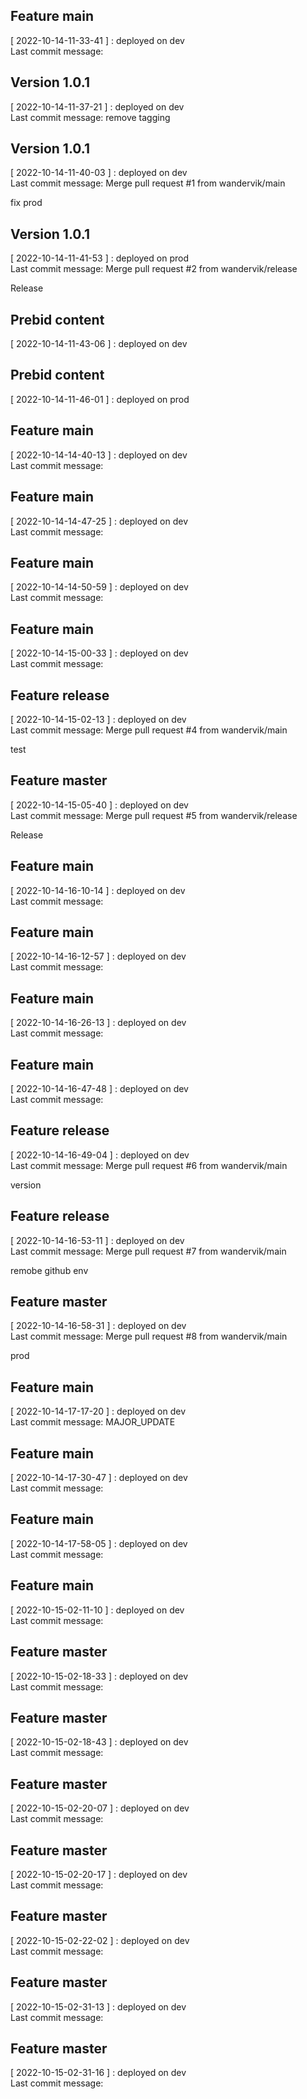 
## Feature main
[ 2022-10-14-11-33-41 ] : deployed on dev <br />
Last commit message: 
## Version 1.0.1
[ 2022-10-14-11-37-21 ] : deployed on dev <br />
Last commit message: remove tagging
## Version 1.0.1
[ 2022-10-14-11-40-03 ] : deployed on dev <br />
Last commit message: Merge pull request #1 from wandervik/main

fix prod
## Version 1.0.1
[ 2022-10-14-11-41-53 ] : deployed on prod <br />
Last commit message: Merge pull request #2 from wandervik/release

Release
## Prebid content
[ 2022-10-14-11-43-06 ] : deployed on dev <br />
## Prebid content
[ 2022-10-14-11-46-01 ] : deployed on prod <br />
## Feature main
[ 2022-10-14-14-40-13 ] : deployed on dev <br />
Last commit message: 
## Feature main
[ 2022-10-14-14-47-25 ] : deployed on dev <br />
Last commit message: 
## Feature main
[ 2022-10-14-14-50-59 ] : deployed on dev <br />
Last commit message: 
## Feature main
[ 2022-10-14-15-00-33 ] : deployed on dev <br />
Last commit message: 
## Feature release
[ 2022-10-14-15-02-13 ] : deployed on dev <br />
Last commit message: Merge pull request #4 from wandervik/main

test
## Feature master
[ 2022-10-14-15-05-40 ] : deployed on dev <br />
Last commit message: Merge pull request #5 from wandervik/release

Release
## Feature main
[ 2022-10-14-16-10-14 ] : deployed on dev <br />
Last commit message: 
## Feature main
[ 2022-10-14-16-12-57 ] : deployed on dev <br />
Last commit message: 
## Feature main
[ 2022-10-14-16-26-13 ] : deployed on dev <br />
Last commit message: 
## Feature main
[ 2022-10-14-16-47-48 ] : deployed on dev <br />
Last commit message: 
## Feature release
[ 2022-10-14-16-49-04 ] : deployed on dev <br />
Last commit message: Merge pull request #6 from wandervik/main

version
## Feature release
[ 2022-10-14-16-53-11 ] : deployed on dev <br />
Last commit message: Merge pull request #7 from wandervik/main

remobe github env
## Feature master
[ 2022-10-14-16-58-31 ] : deployed on dev <br />
Last commit message: Merge pull request #8 from wandervik/main

prod
## Feature main
[ 2022-10-14-17-17-20 ] : deployed on dev <br />
Last commit message: MAJOR_UPDATE
## Feature main
[ 2022-10-14-17-30-47 ] : deployed on dev <br />
Last commit message: 
## Feature main
[ 2022-10-14-17-58-05 ] : deployed on dev <br />
Last commit message: 
## Feature main
[ 2022-10-15-02-11-10 ] : deployed on dev <br />
Last commit message: 
## Feature master
[ 2022-10-15-02-18-33 ] : deployed on dev <br />
Last commit message: 
## Feature master
[ 2022-10-15-02-18-43 ] : deployed on dev <br />
Last commit message: 
## Feature master
[ 2022-10-15-02-20-07 ] : deployed on dev <br />
Last commit message: 
## Feature master
[ 2022-10-15-02-20-17 ] : deployed on dev <br />
Last commit message: 
## Feature master
[ 2022-10-15-02-22-02 ] : deployed on dev <br />
Last commit message: 
## Feature master
[ 2022-10-15-02-31-13 ] : deployed on dev <br />
Last commit message: 
## Feature master
[ 2022-10-15-02-31-16 ] : deployed on dev <br />
Last commit message: 
